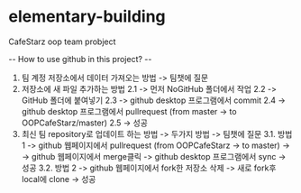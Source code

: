 # elementary-building
CafeStarz oop team probject

-- How to use github in this project? --

1. 팀 계정 저장소에서 데이터 가져오는 방법 -> 팀챗에 질문
2. 저장소에 새 파일 추가하는 방법
2.1 -> 먼저 NoGitHub 폴더에서 작업
2.2 -> GitHub 폴더에 붙여넣기
2.3 -> github desktop 프로그램에서 commit
2.4 -> github desktop 프로그램에서 pullrequest (from master -> to OOPCafeStarz/master)
2.5 -> 성공
3. 최신 팀 repository로 업데이트 하는 방법 -> 두가지 방법 -> 팀챗에 질문
3.1. 방법 1 -> github 웹페이지에서 pullrequest (from OOPCafeStarz -> to master) ->
            -> github 웹페이지에서 merge클릭 -> github desktop 프로그램에서 sync -> 성공
3.2. 방법 2 -> github 웹페이지에서 fork한 저장소 삭제 -> 새로 fork후 local에 clone -> 성공
